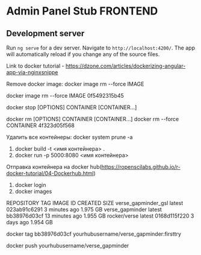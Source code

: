 # Admin Panel Stub FRONTEND

## Development server

Run `ng serve` for a dev server. Navigate to `http://localhost:4200/`. The app will automatically reload if you change any of the source files.


Link to docker tutorial - https://dzone.com/articles/dockerizing-angular-app-via-nginxsnippe

Remove docker image: docker image rm --force IMAGE <hash container>

docker image rm --force IMAGE 0f5492315b45 

docker stop [OPTIONS] CONTAINER [CONTAINER...]

docker rm [OPTIONS] CONTAINER [CONTAINER...]
docker rm --force CONTAINER 4f323d05f568

Удалить все контейнеры: docker system prune -a 

1) docker build -t <имя контейнера> .
2) docker run -p 5000:8080 <имя контейнера>

Отправка контейнера на docker hub(https://ropenscilabs.github.io/r-docker-tutorial/04-Dockerhub.html)
1) docker login
2) docker images
 
 REPOSITORY              TAG       IMAGE ID         CREATED           SIZE
 verse_gapminder_gsl     latest    023ab91c6291     3 minutes ago     1.975 GB
 verse_gapminder         latest    bb38976d03cf     13 minutes ago    1.955 GB
 rocker/verse            latest    0168d115f220     3 days ago        1.954 GB
 
docker tag bb38976d03cf yourhubusername/verse_gapminder:firsttry

docker push yourhubusername/verse_gapminder
